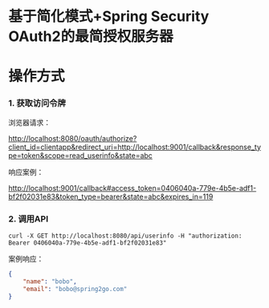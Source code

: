 基于简化模式+Spring Security OAuth2的最简授权服务器
======

# 操作方式

### 1. 获取访问令牌

浏览器请求：

[http://localhost:8080/oauth/authorize?client_id=clientapp&redirect_uri=http://localhost:9001/callback&response_type=token&scope=read_userinfo&state=abc](http://localhost:8080/oauth/authorize?client_id=clientapp&redirect_uri=http://localhost:9001/callback&response_type=token&scope=read_userinfo&state=abc)

响应案例：

[http://localhost:9001/callback#access_token=0406040a-779e-4b5e-adf1-bf2f02031e83&token_type=bearer&state=abc&expires_in=119](http://localhost:9001/callback#access_token=0406040a-779e-4b5e-adf1-bf2f02031e83&token_type=bearer&state=abc&expires_in=119)

### 2. 调用API

```shell script
curl -X GET http://localhost:8080/api/userinfo -H "authorization: Bearer 0406040a-779e-4b5e-adf1-bf2f02031e83"
```

案例响应：

```json
{
    "name": "bobo",
    "email": "bobo@spring2go.com"
}
```